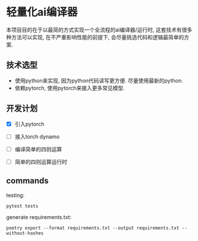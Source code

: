 轻量化ai编译器
============

本项目目的在于以最简的方式实现一个全流程的ai编译器/运行时, 
这套技术有很多种方法可以实现, 在不严重影响性能的前提下, 
会尽量挑选代码和逻辑最简单的方案.


技术选型
-------

- 使用python来实现, 因为python代码读写更方便. 尽量使用最新的python.
- 依赖pytorch, 使用pytorch来接入更多常见模型.


开发计划
-------

- [x] 引入pytorch
- [ ] 接入torch dynamo
- [ ] 编译简单的四则运算
- [ ] 简单的四则运算运行时


commands
--------

testing:
```shell
pytest tests
```

generate requirements.txt:
```shell
poetry export --format requirements.txt --output requirements.txt --without-hashes
```

